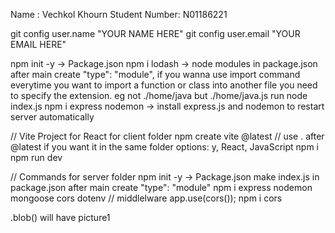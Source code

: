 Name : Vechkol Khourn
Student Number: N01186221

git config user.name "YOUR NAME HERE"
git config user.email "YOUR EMAIL HERE"

npm init -y -> Package.json
npm i lodash -> node modules
in package.json after main create  "type": "module", if you wanna use import command
everytime you want to import a function or class into another file you need to specify the extension. eg not ./home/java but ./home/java.js
run node index.js
npm i express nodemon -> install express.js and nodemon to restart server automatically

// Vite Project for React for client folder
npm create vite @latest // use . after @latest if you want it in the same folder
options: y, React, JavaScript
npm i
npm run dev

// Commands for server folder
npm init -y -> Package.json
make index.js
in package.json after main create  "type": "module"
npm i express nodemon mongoose cors dotenv
// middlelware
app.use(cors());
npm i cors

.blob() will have picture1